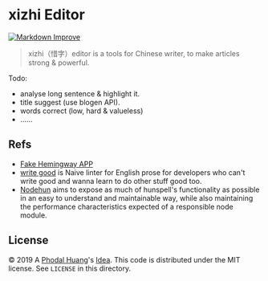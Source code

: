 # xizhi Editor

[![Markdown Improve](https://img.shields.io/badge/markdown--improve-Phodal-blue.svg)](https://github.com/phodal/markdown-improve)

> xizhi（惜字）editor is a tools for Chinese writer, to make articles strong & powerful.

Todo:

 - analyse long sentence & highlight it.
 - title suggest (use blogen API).
 - words correct (low, hard & valueless)
 - ……

## Refs

 - [Fake Hemingway APP](https://github.com/SamWSoftware/Projects/blob/master/hemingway/index.js)
 - [write good](https://github.com/btford/write-good) is Naive linter for English prose for developers who can't write good and wanna learn to do other stuff good too.
 - [Nodehun](https://github.com/nathanjsweet/nodehun) aims to expose as much of hunspell's functionality as possible in an easy to understand and maintainable way, while also maintaining the performance characteristics expected of a responsible node module.
 
License
---

© 2019 A [Phodal Huang](https://www.phodal.com)'s [Idea](http://github.com/phodal/ideas).  This code is distributed under the MIT license. See `LICENSE` in this directory.
